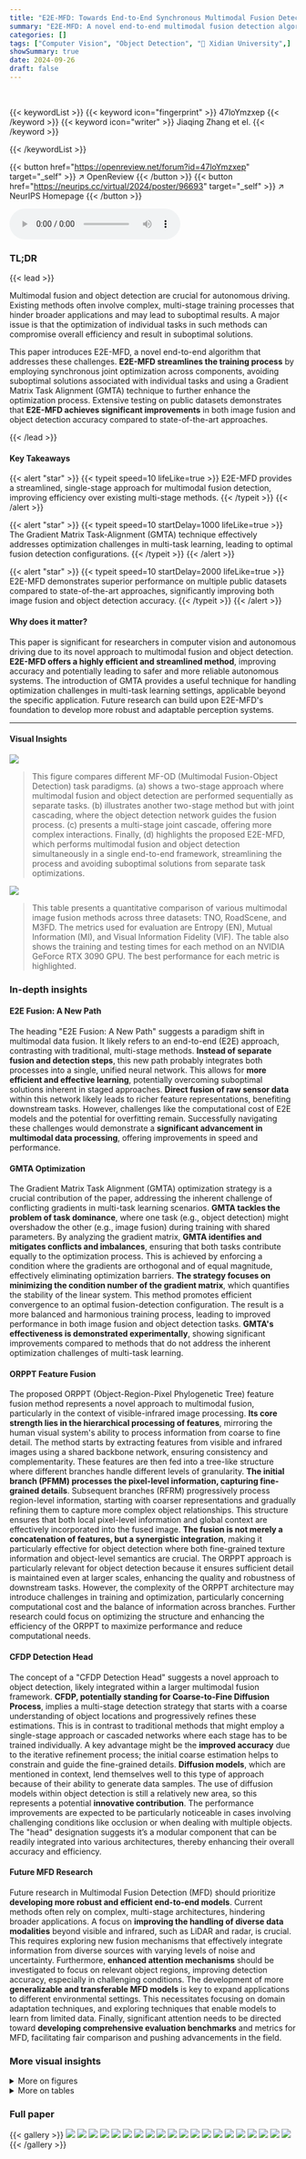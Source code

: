 ```yaml
---
title: "E2E-MFD: Towards End-to-End Synchronous Multimodal Fusion Detection"
summary: "E2E-MFD: A novel end-to-end multimodal fusion detection algorithm achieves state-of-the-art performance by synchronously optimizing image fusion and object detection."
categories: []
tags: ["Computer Vision", "Object Detection", "🏢 Xidian University",]
showSummary: true
date: 2024-09-26
draft: false
---
```


<br>

{{< keywordList >}}
{{< keyword icon="fingerprint" >}} 47loYmzxep {{< /keyword >}}
{{< keyword icon="writer" >}} Jiaqing Zhang et el. {{< /keyword >}}
 
{{< /keywordList >}}

{{< button href="https://openreview.net/forum?id=47loYmzxep" target="_self" >}}
↗ OpenReview
{{< /button >}}
{{< button href="https://neurips.cc/virtual/2024/poster/96693" target="_self" >}}
↗ NeurIPS Homepage
{{< /button >}}


<audio controls>
    <source src="https://ai-paper-reviewer.com/47loYmzxep/podcast.wav" type="audio/wav">
    Your browser does not support the audio element.
</audio>


### TL;DR


{{< lead >}}

Multimodal fusion and object detection are crucial for autonomous driving.  Existing methods often involve complex, multi-stage training processes that hinder broader applications and may lead to suboptimal results.  A major issue is that the optimization of individual tasks in such methods can compromise overall efficiency and result in suboptimal solutions.

This paper introduces E2E-MFD, a novel end-to-end algorithm that addresses these challenges.  **E2E-MFD streamlines the training process** by employing synchronous joint optimization across components, avoiding suboptimal solutions associated with individual tasks and using a Gradient Matrix Task Alignment (GMTA) technique to further enhance the optimization process.  Extensive testing on public datasets demonstrates that **E2E-MFD achieves significant improvements** in both image fusion and object detection accuracy compared to state-of-the-art approaches.

{{< /lead >}}


#### Key Takeaways

{{< alert "star" >}}
{{< typeit speed=10 lifeLike=true >}} E2E-MFD provides a streamlined, single-stage approach for multimodal fusion detection, improving efficiency over existing multi-stage methods. {{< /typeit >}}
{{< /alert >}}

{{< alert "star" >}}
{{< typeit speed=10 startDelay=1000 lifeLike=true >}} The Gradient Matrix Task-Alignment (GMTA) technique effectively addresses optimization challenges in multi-task learning, leading to optimal fusion detection configurations. {{< /typeit >}}
{{< /alert >}}

{{< alert "star" >}}
{{< typeit speed=10 startDelay=2000 lifeLike=true >}} E2E-MFD demonstrates superior performance on multiple public datasets compared to state-of-the-art approaches, significantly improving both image fusion and object detection accuracy. {{< /typeit >}}
{{< /alert >}}

#### Why does it matter?
This paper is significant for researchers in computer vision and autonomous driving due to its novel approach to multimodal fusion and object detection.  **E2E-MFD offers a highly efficient and streamlined method**, improving accuracy and potentially leading to safer and more reliable autonomous systems.  The introduction of GMTA provides a useful technique for handling optimization challenges in multi-task learning settings, applicable beyond the specific application. Future research can build upon E2E-MFD's foundation to develop more robust and adaptable perception systems.

------
#### Visual Insights



![](https://ai-paper-reviewer.com/47loYmzxep/figures_1_1.jpg)

> This figure compares different MF-OD (Multimodal Fusion-Object Detection) task paradigms.  (a) shows a two-stage approach where multimodal fusion and object detection are performed sequentially as separate tasks. (b) illustrates another two-stage method but with joint cascading, where the object detection network guides the fusion process. (c) presents a multi-stage joint cascade, offering more complex interactions.  Finally, (d) highlights the proposed E2E-MFD, which performs multimodal fusion and object detection simultaneously in a single end-to-end framework, streamlining the process and avoiding suboptimal solutions from separate task optimizations.





![](https://ai-paper-reviewer.com/47loYmzxep/tables_6_1.jpg)

> This table presents a quantitative comparison of various multimodal image fusion methods across three datasets: TNO, RoadScene, and M3FD.  The metrics used for evaluation are Entropy (EN), Mutual Information (MI), and Visual Information Fidelity (VIF).  The table also shows the training and testing times for each method on an NVIDIA GeForce RTX 3090 GPU. The best performance for each metric is highlighted.





### In-depth insights


#### E2E Fusion: A New Path
The heading "E2E Fusion: A New Path" suggests a paradigm shift in multimodal data fusion.  It likely refers to an end-to-end (E2E) approach, contrasting with traditional, multi-stage methods.  **Instead of separate fusion and detection steps**, this new path probably integrates both processes into a single, unified neural network.  This allows for **more efficient and effective learning**, potentially overcoming suboptimal solutions inherent in staged approaches.  **Direct fusion of raw sensor data** within this network likely leads to richer feature representations, benefiting downstream tasks.  However, challenges like the computational cost of E2E models and the potential for overfitting remain.  Successfully navigating these challenges would demonstrate a **significant advancement in multimodal data processing**, offering improvements in speed and performance.

#### GMTA Optimization
The Gradient Matrix Task Alignment (GMTA) optimization strategy is a crucial contribution of the paper, addressing the inherent challenge of conflicting gradients in multi-task learning scenarios.  **GMTA tackles the problem of task dominance**, where one task (e.g., object detection) might overshadow the other (e.g., image fusion) during training with shared parameters. By analyzing the gradient matrix, **GMTA identifies and mitigates conflicts and imbalances**, ensuring that both tasks contribute equally to the optimization process.  This is achieved by enforcing a condition where the gradients are orthogonal and of equal magnitude, effectively eliminating optimization barriers. **The strategy focuses on minimizing the condition number of the gradient matrix**, which quantifies the stability of the linear system.  This method promotes efficient convergence to an optimal fusion-detection configuration. The result is a more balanced and harmonious training process, leading to improved performance in both image fusion and object detection tasks.  **GMTA's effectiveness is demonstrated experimentally**, showing significant improvements compared to methods that do not address the inherent optimization challenges of multi-task learning.

#### ORPPT Feature Fusion
The proposed ORPPT (Object-Region-Pixel Phylogenetic Tree) feature fusion method represents a novel approach to multimodal fusion, particularly in the context of visible-infrared image processing.  **Its core strength lies in the hierarchical processing of features**, mirroring the human visual system's ability to process information from coarse to fine detail. The method starts by extracting features from visible and infrared images using a shared backbone network, ensuring consistency and complementarity. These features are then fed into a tree-like structure where different branches handle different levels of granularity.  **The initial branch (PFMM) processes the pixel-level information, capturing fine-grained details**. Subsequent branches (RFRM) progressively process region-level information, starting with coarser representations and gradually refining them to capture more complex object relationships.  This structure ensures that both local pixel-level information and global context are effectively incorporated into the fused image.  **The fusion is not merely a concatenation of features, but a synergistic integration**, making it particularly effective for object detection where both fine-grained texture information and object-level semantics are crucial.  The ORPPT approach is particularly relevant for object detection because it ensures sufficient detail is maintained even at larger scales, enhancing the quality and robustness of downstream tasks.  However, the complexity of the ORPPT architecture may introduce challenges in training and optimization, particularly concerning computational cost and the balance of information across branches. Further research could focus on optimizing the structure and enhancing the efficiency of the ORPPT to maximize performance and reduce computational needs.

#### CFDP Detection Head
The concept of a "CFDP Detection Head" suggests a novel approach to object detection, likely integrated within a larger multimodal fusion framework.  **CFDP, potentially standing for Coarse-to-Fine Diffusion Process**, implies a multi-stage detection strategy that starts with a coarse understanding of object locations and progressively refines these estimations. This is in contrast to traditional methods that might employ a single-stage approach or cascaded networks where each stage has to be trained individually.  A key advantage might be the **improved accuracy** due to the iterative refinement process; the initial coarse estimation helps to constrain and guide the fine-grained details. **Diffusion models**, which are mentioned in context, lend themselves well to this type of approach because of their ability to generate data samples.  The use of diffusion models within object detection is still a relatively new area, so this represents a potential **innovative contribution**.  The performance improvements are expected to be particularly noticeable in cases involving challenging conditions like occlusion or when dealing with multiple objects.  The "head" designation suggests it’s a modular component that can be readily integrated into various architectures, thereby enhancing their overall accuracy and efficiency.

#### Future MFD Research
Future research in Multimodal Fusion Detection (MFD) should prioritize **developing more robust and efficient end-to-end models**.  Current methods often rely on complex, multi-stage architectures, hindering broader applications.  A focus on **improving the handling of diverse data modalities** beyond visible and infrared, such as LiDAR and radar, is crucial. This requires exploring new fusion mechanisms that effectively integrate information from diverse sources with varying levels of noise and uncertainty.  Furthermore, **enhanced attention mechanisms** should be investigated to focus on relevant object regions, improving detection accuracy, especially in challenging conditions.  The development of more **generalizable and transferable MFD models** is key to expand applications to different environmental settings. This necessitates focusing on domain adaptation techniques, and exploring techniques that enable models to learn from limited data.  Finally, significant attention needs to be directed toward **developing comprehensive evaluation benchmarks** and metrics for MFD, facilitating fair comparison and pushing advancements in the field. 


### More visual insights

<details>
<summary>More on figures
</summary>


![](https://ai-paper-reviewer.com/47loYmzxep/figures_3_1.jpg)

> This figure provides a detailed illustration of the E2E-MFD framework's architecture.  It showcases the backbone responsible for extracting features from multimodal images, the Object-Region-Pixel Phylogenetic Tree (ORPPT) for fine-grained image fusion, and the Coarse-to-Fine Diffusion Process (CFDP) for object detection.  The diagram highlights the synchronous joint optimization and Gradient Matrix Task-Alignment (GMTA) techniques employed for end-to-end optimization of both tasks.  The interplay between these components, their functions, and how they synergistically work together is explicitly shown in the figure.


![](https://ai-paper-reviewer.com/47loYmzxep/figures_5_1.jpg)

> This figure presents a comparison of object detection results on the M3FD dataset using different multimodal image fusion methods.  The top row shows the visible and infrared input images, followed by the fusion results from several state-of-the-art methods and the proposed E2E-MFD.  The yellow bounding boxes indicate the objects detected by the YOLOv5s object detector, highlighting the effectiveness of each method's fusion in enabling accurate object localization. The bottom row presents the ground truth bounding boxes for comparison.


![](https://ai-paper-reviewer.com/47loYmzxep/figures_7_1.jpg)

> This figure shows a comparison of object detection results on the M3FD dataset using different image fusion methods.  It visually demonstrates how various methods perform in detecting objects (cars, buses, motorcycles, etc.) in visible and infrared images. The ground truth bounding boxes are also shown for comparison, allowing for a qualitative assessment of each method's accuracy and ability to handle challenging conditions like occlusions or low light.


![](https://ai-paper-reviewer.com/47loYmzxep/figures_9_1.jpg)

> This figure visualizes the gradient values of shared parameters computed by the object detection (OD) loss function (blue) and the multimodal fusion (MF) loss function (orange) during the training process.  It demonstrates that without Gradient Matrix Task Alignment (GMTA), the gradients of the OD task dominate, potentially hindering the learning of the MF task.  With GMTA, a better balance is achieved, mitigating the impact of conflicting gradients and leading to a more effective optimization of both tasks. The plots show the gradient values over the course of 60,000 training iterations.


![](https://ai-paper-reviewer.com/47loYmzxep/figures_9_2.jpg)

> This figure visualizes the feature maps generated by different branches of the Object-Region-Pixel Phylogenetic Tree (ORPPT) in the E2E-MFD model.  The ORPPT is a novel component designed to extract features at multiple granularities (from coarse to fine). Each branch represents a different level of granularity, allowing the model to capture both global context and detailed local information. The figure showcases how the feature maps change across different branches, illustrating the ORPPT's ability to capture a multi-scale representation of the input images which is important for both image fusion and object detection tasks.


![](https://ai-paper-reviewer.com/47loYmzxep/figures_15_1.jpg)

> This figure illustrates the architecture of the E2E-MFD framework. It shows how multimodal images are processed through a backbone network to extract features.  These features are then fed into two parallel networks: a fine-grained fusion network (ORPPT) and a diffusion-based object detection network (CFDP). Both networks are jointly optimized using a Gradient Matrix Task-Alignment (GMTA) technique, enabling end-to-end learning. The ORPPT focuses on detailed image fusion, while CFDP handles object detection.  This synchronous optimization aims for improved performance in both tasks.


![](https://ai-paper-reviewer.com/47loYmzxep/figures_16_1.jpg)

> This figure shows a comparison of object detection results on the M3FD dataset using different image fusion methods.  The top row displays the ground truth bounding boxes for the objects in the images.  The bottom row displays the object detection results obtained by using the YOLOv5s detector on images produced by various image fusion methods, including the proposed E2E-MFD method. The figure visually demonstrates how the quality of the fused images impacts the accuracy of object detection. E2E-MFD produces images that yield more accurate object detection, especially in challenging scenarios with occlusion and overlapping objects.


![](https://ai-paper-reviewer.com/47loYmzxep/figures_17_1.jpg)

> This figure shows a comparison of object detection results on the M3FD dataset using various image fusion methods.  Each row represents a different scene. The first two columns show the visible and infrared images respectively. The subsequent columns demonstrate the fused images produced by different methods (U2Fusion, Tardal, SwinFusion, PIAFusion, DIDFuse, CDDFuse, MetaFusion, YOLOv5s with E2E-MFD fusion, and finally the E2E-MFD method). The red bounding boxes indicate the detected objects.  The figure highlights the improved object detection accuracy achieved by the E2E-MFD method, especially for small or occluded objects, compared to other state-of-the-art methods. 


![](https://ai-paper-reviewer.com/47loYmzxep/figures_18_1.jpg)

> This figure shows a qualitative comparison of image fusion results from different methods on the M3FD dataset.  Each row represents a different image pair (visible and infrared).  The first two columns show the original visible and infrared images. The remaining columns display the fused images generated by several state-of-the-art multimodal fusion techniques, including the proposed E2E-MFD method. The figure visually demonstrates the performance of each method in terms of detail preservation, contrast enhancement, and overall visual quality of the fused image.


![](https://ai-paper-reviewer.com/47loYmzxep/figures_18_2.jpg)

> This figure displays visual comparisons of object detection results on the M3FD dataset, using different image fusion methods. The results demonstrate that the proposed E2E-MFD approach produces superior object detection outcomes, with clearer object boundaries and reduced missed detections compared to existing methods. This highlights the advantage of the end-to-end synchronous fusion and detection framework in improving the overall detection performance.


![](https://ai-paper-reviewer.com/47loYmzxep/figures_19_1.jpg)

> This figure shows a comparison of object detection results on the M3FD dataset using different image fusion methods.  Each row represents a different scene, with the first two columns showing the visible and infrared images, respectively,  followed by fusion images from various methods (U2Fusion, Tardal, SwinFusion, PIAFusion, DIDFuse, CDDFuse, MetaFusion, YOLOv5s using E2E-MFD fused image and finally E2E-MFD). The last column displays the ground truth bounding boxes for comparison. The results visually demonstrate how different fusion techniques affect the object detection performance, highlighting the strengths of the E2E-MFD approach in providing clearer object boundaries and improved detection accuracy.


</details>




<details>
<summary>More on tables
</summary>


![](https://ai-paper-reviewer.com/47loYmzxep/tables_7_1.jpg)
> This table presents a comparison of object detection performance on the M3FD dataset using different image fusion methods.  The results show the mean average precision (mAP) for various object categories (people, car, bus, motorcycle, lamp, truck) using both the mAP50 and mAP50:95 metrics. The table includes results for using only infrared or visible images, several state-of-the-art (SOTA) fusion methods, end-to-end object detection (E2E-OD) methods, and the proposed E2E-MFD method.  The asterisk (*) indicates that the YOLOv5s detector was trained using images produced by E2E-MFD fusion. The best performance for each category is highlighted.

![](https://ai-paper-reviewer.com/47loYmzxep/tables_7_2.jpg)
> This table presents a quantitative comparison of object detection performance on the DroneVehicle dataset.  It compares various state-of-the-art (SOTA) object detection methods across different modalities (RGB, IR, and RGB-IR fusion).  The table shows the mean Average Precision (mAP50) scores for each method and modality on the detection of five object classes: Car, Truck, Freight Car, Bus, and Van.  The results highlight the improvement in object detection performance achieved by using the fusion images generated by the proposed E2E-MFD method. The best performing method for each class is highlighted.

![](https://ai-paper-reviewer.com/47loYmzxep/tables_8_1.jpg)
> This table presents the quantitative results of the experiments conducted to validate the effectiveness of the Gradient Matrix Task-Alignment (GMTA) method on the M3FD dataset. It compares the performance of the E2E-MFD model with and without GMTA, showing metrics such as EN, MI, VIF, mAP50, and mAP50:95 for both Multimodal Fusion (MF) and Object Detection (OD) tasks.  The results demonstrate that using GMTA improves the model's overall performance.

![](https://ai-paper-reviewer.com/47loYmzxep/tables_8_2.jpg)
> This table presents the ablation study of different multi-task learning (MTL) methods used in the E2E-MFD model.  It compares the performance of E2E-MFD without GMTA, and with various other MTL techniques (PCGrad, CAGrad, Nash-MTL) against the E2E-MFD with GMTA. The metrics used for comparison include Entropy (EN), Mutual Information (MI), Visual Information Fidelity (VIF), mean Average Precision at 50% Intersection over Union (mAP50), and mean Average Precision at 50-95% Intersection over Union (mAP50:95).  The results demonstrate the effectiveness of the proposed Gradient Matrix Task-Alignment (GMTA) technique for optimizing the performance of the multimodal fusion detection model.

![](https://ai-paper-reviewer.com/47loYmzxep/tables_8_3.jpg)
> This table presents the ablation study of the iteration parameter n in the Gradient Matrix Task-Alignment (GMTA) method.  It shows the impact of different iteration values (n = 500, 1000, 1500, 2000) on the performance metrics: Entropy (EN), Mutual Information (MI), Visual Information Fidelity (VIF), mean Average Precision at 50% IoU (mAP50), and mean Average Precision from 50% to 95% IoU (mAP50:95). The results demonstrate how the frequency of GMTA application affects the balance between the fusion and detection tasks and overall performance.

![](https://ai-paper-reviewer.com/47loYmzxep/tables_9_1.jpg)
> This table presents the ablation study of the number of branches in the Object-Region-Pixel Phylogenetic Tree (ORPPT) on the M3FD dataset. It shows the impact of varying the number of branches (from 0 to 4) on the performance of the multimodal fusion and object detection tasks. The metrics used are Entropy (EN), Mutual Information (MI), Visual Information Fidelity (VIF), mean Average Precision at 50% IoU (mAP50), and mean Average Precision at 50%-95% IoU (mAP50:95).  The results indicate the optimal number of branches for balancing performance across different metrics.

![](https://ai-paper-reviewer.com/47loYmzxep/tables_16_1.jpg)
> This table presents the results of ablation studies conducted on the Coarse-to-Fine Diffusion Process (CFDP) component of the E2E-MFD model.  The study varied the number of proposal boxes used (300, 500, and 1000) and whether CFDP was used at all. The table reports the values for Entropy (EN), Mutual Information (MI), Visual Information Fidelity (VIF), mean Average Precision at 50% IoU (mAP<sub>50</sub>), and mean Average Precision at 50%-95% IoU (mAP<sub>50:95</sub>). Training time (Tr.Time) is also provided.  The results show the impact of CFDP on the performance metrics and the effect of the number of proposal boxes on the model's overall performance.

</details>




### Full paper

{{< gallery >}}
<img src="https://ai-paper-reviewer.com/47loYmzxep/1.png" class="grid-w50 md:grid-w33 xl:grid-w25" />
<img src="https://ai-paper-reviewer.com/47loYmzxep/2.png" class="grid-w50 md:grid-w33 xl:grid-w25" />
<img src="https://ai-paper-reviewer.com/47loYmzxep/3.png" class="grid-w50 md:grid-w33 xl:grid-w25" />
<img src="https://ai-paper-reviewer.com/47loYmzxep/4.png" class="grid-w50 md:grid-w33 xl:grid-w25" />
<img src="https://ai-paper-reviewer.com/47loYmzxep/5.png" class="grid-w50 md:grid-w33 xl:grid-w25" />
<img src="https://ai-paper-reviewer.com/47loYmzxep/6.png" class="grid-w50 md:grid-w33 xl:grid-w25" />
<img src="https://ai-paper-reviewer.com/47loYmzxep/7.png" class="grid-w50 md:grid-w33 xl:grid-w25" />
<img src="https://ai-paper-reviewer.com/47loYmzxep/8.png" class="grid-w50 md:grid-w33 xl:grid-w25" />
<img src="https://ai-paper-reviewer.com/47loYmzxep/9.png" class="grid-w50 md:grid-w33 xl:grid-w25" />
<img src="https://ai-paper-reviewer.com/47loYmzxep/10.png" class="grid-w50 md:grid-w33 xl:grid-w25" />
<img src="https://ai-paper-reviewer.com/47loYmzxep/11.png" class="grid-w50 md:grid-w33 xl:grid-w25" />
<img src="https://ai-paper-reviewer.com/47loYmzxep/12.png" class="grid-w50 md:grid-w33 xl:grid-w25" />
<img src="https://ai-paper-reviewer.com/47loYmzxep/13.png" class="grid-w50 md:grid-w33 xl:grid-w25" />
<img src="https://ai-paper-reviewer.com/47loYmzxep/14.png" class="grid-w50 md:grid-w33 xl:grid-w25" />
<img src="https://ai-paper-reviewer.com/47loYmzxep/15.png" class="grid-w50 md:grid-w33 xl:grid-w25" />
<img src="https://ai-paper-reviewer.com/47loYmzxep/16.png" class="grid-w50 md:grid-w33 xl:grid-w25" />
<img src="https://ai-paper-reviewer.com/47loYmzxep/17.png" class="grid-w50 md:grid-w33 xl:grid-w25" />
<img src="https://ai-paper-reviewer.com/47loYmzxep/18.png" class="grid-w50 md:grid-w33 xl:grid-w25" />
<img src="https://ai-paper-reviewer.com/47loYmzxep/19.png" class="grid-w50 md:grid-w33 xl:grid-w25" />
<img src="https://ai-paper-reviewer.com/47loYmzxep/20.png" class="grid-w50 md:grid-w33 xl:grid-w25" />
{{< /gallery >}}